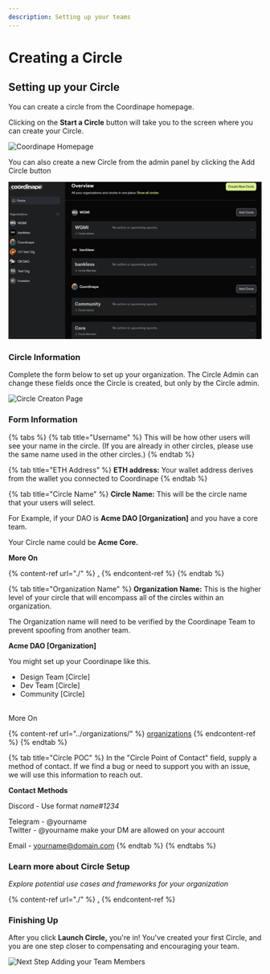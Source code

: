 ```yaml
---
description: Setting up your teams
---
```


# Creating a Circle

## Setting up your Circle

You can create a circle from the Coordinape homepage.

Clicking on the **Start a Circle** button will take you to the screen where you can create your Circle.

![Coordinape Homepage](<../../.gitbook/assets/Screen Shot 2022-05-12 at 4.40.25 PM.png>)

You can also create a new Circle from the admin panel by clicking the Add Circle button

![Admin Panel](<../../.gitbook/assets/image (41).png>)

### Circle Information

Complete the form below to set up your organization. The Circle Admin can change these fields once the Circle is created, but only by the Circle admin.

![Circle Creaton Page](<../../.gitbook/assets/Screen Shot 2022-05-12 at 4.41.47 PM.png>)

### Form Information

{% tabs %}
{% tab title="Username" %}
This will be how other users will see your name in the circle. (If you are already in other circles, please use the same name used in the other circles.)
{% endtab %}

{% tab title="ETH Address" %}
**ETH address:** Your wallet address derives from the wallet you connected to Coordinape
{% endtab %}

{% tab title="Circle Name" %}
**Circle Name:** This will be the circle name that your users will select.

For Example, if your DAO is **Acme DAO \[Organization]** and you have a core team.

Your Circle name could be **Acme Core.**

**More On**

{% content-ref url="./" %}
[.](./)
{% endcontent-ref %}
{% endtab %}

{% tab title="Organization Name" %}
**Organization Name:** This is the higher level of your circle that will encompass all of the circles within an organization.

The Organization name will need to be verified by the Coordinape Team to prevent spoofing from another team.

**Acme DAO \[Organization]**

You might set up your Coordinape like this.

* Design Team \[Circle]
* Dev Team \[Circle]
* Community \[Circle]

\
More On

{% content-ref url="../organizations/" %}
[organizations](../organizations/)
{% endcontent-ref %}
{% endtab %}

{% tab title="Circle POC" %}
In the "Circle Point of Contact" field, supply a method of contact. If we find a bug or need to support you with an issue, we will use this information to reach out.

**Contact Methods**

Discord - Use format _name#1234_

Telegram - @yourname\
Twitter - @yourname make your DM are allowed on your account

Email - yourname@domain.com
{% endtab %}
{% endtabs %}

### Learn more about Circle Setup

_Explore potential use cases and frameworks for your organization_

{% content-ref url="./" %}
[.](./)
{% endcontent-ref %}

### Finishing Up

After you click **Launch Circle,** you're in! You've created your first Circle, and you are one step closer to compensating and encouraging your team.

![Next Step Adding your Team Members](<../../.gitbook/assets/Circle Success.png>)

